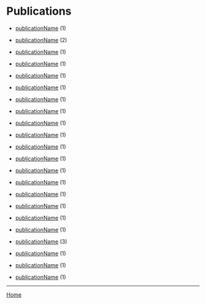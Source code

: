# Publications

  * [publicationName](./architectural-digest/) (1)

  * [publicationName](./billboard/) (2)

  * [publicationName](./esquire/) (1)

  * [publicationName](./essence/) (1)

  * [publicationName](./ew-entertainment-weekly/) (1)

  * [publicationName](./herald-sun/) (1)

  * [publicationName](./i-like-your-old-stuff/) (1)

  * [publicationName](./minneapolis-star-tribune/) (1)

  * [publicationName](./newsweek/) (1)

  * [publicationName](./nme-new-musical-express/) (1)

  * [publicationName](./pitchfork/) (1)

  * [publicationName](./popmatters/) (1)

  * [publicationName](./prosound/) (1)

  * [publicationName](./reverb/) (1)

  * [publicationName](./rolling-stone/) (1)

  * [publicationName](./spiegel-online/) (1)

  * [publicationName](./superdeluxeedition/) (1)

  * [publicationName](./the-telegraph/) (1)

  * [publicationName](./variety/) (3)

  * [publicationName](./vulture/) (1)

  * [publicationName](./the-west-australian/) (1)

  * [publicationName](./yahoo-entertainment/) (1)
----

[Home](../)
